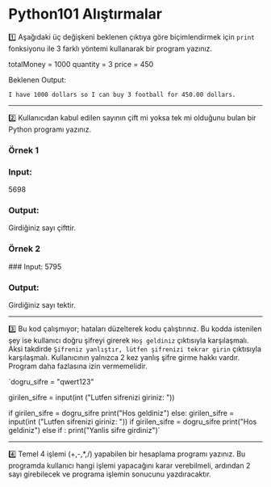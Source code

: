 # Python101 Alıştırmalar


1️⃣  Aşağıdaki üç değişkeni beklenen çıktıya göre biçimlendirmek için `print` fonksiyonu ile 3 farklı yöntemi kullanarak bir program yazınız.

totalMoney = 1000
quantity = 3
price = 450

Beklenen Output:

`I have 1000 dollars so I can buy 3 football for 450.00 dollars.`


---


2️⃣ Kullanıcıdan kabul edilen sayının çift mi yoksa tek mi olduğunu bulan bir Python programı yazınız.

### Örnek 1

### Input: 
5698

### Output:
 Girdiğiniz sayı çifttir. 

### Örnek 2

### Input: 
5795

### Output:
 Girdiğiniz sayı tektir. 


---


3️⃣ Bu kod çalışmıyor; hataları düzelterek kodu çalıştırınız. Bu kodda istenilen şey ise kullanıcı doğru şifreyi girerek `Hoş geldiniz` çıktısıyla karşılaşmalı. Aksi takdirde `Şifreniz yanlıştır, lütfen şifrenizi tekrar girin` çıktısıyla karşılaşmalı. Kullanıcının yalnızca 2 kez yanlış şifre girme hakkı vardır. Program daha fazlasına izin vermemelidir.

`dogru_sifre = "qwert123"

girilen_sifre = input(int ("Lutfen sifrenizi giriniz: "))

if girilen_sifre = dogru_sifre
    print("Hos geldiniz")
else:
    girilen_sifre = input(int ("Lutfen sifrenizi giriniz: "))
    if girilen_sifre = dogru_sifre
        print("Hos geldiniz")
    else if :
        print("Yanlis sifre girdiniz")`


---


4️⃣ Temel 4 işlemi (+,-,*,/) yapabilen bir hesaplama programı yazınız. Bu programda kullanıcı hangi işlemi yapacağını karar verebilmeli, ardından 2 sayı girebilecek ve programa işlemin sonucunu yazdıracaktır.
